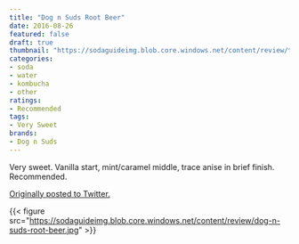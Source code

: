 ```yaml
---
title: "Dog n Suds Root Beer"
date: 2016-08-26
featured: false
draft: true
thumbnail: "https://sodaguideimg.blob.core.windows.net/content/review/thumbs/dog-n-suds-root-beer.jpg"
categories:
- soda
- water
- kombucha
- other
ratings:
- Recommended
tags:
- Very Sweet
brands:
- Dog n Suds
---
```


Very sweet. Vanilla start, mint/caramel middle, trace anise in brief finish. Recommended.

[Originally posted to Twitter.](https://twitter.com/Cavorter/status/769226357821890560)

{{< figure src="https://sodaguideimg.blob.core.windows.net/content/review/dog-n-suds-root-beer.jpg" >}}

